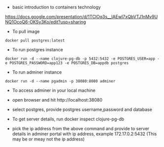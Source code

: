 - basic introduction to containers technology

https://docs.google.com/presentation/d/1TClOq3s__IAEwI7xQbVTJ1nMv9UNQ1OcoQ6-OKSy3Ko/edit?usp=sharing

- To pull image

```
docker pull postgres:latest
```

- To run postgres instance

```
docker run -d --name clojure-pg-db -p 5432:5432 -e POSTGRES_USER=app -e POSTGRES_PASSWORD=app123 -e POSTGRES_DB=appdb postgres
```

- To run adminer instance 

```
docker run -d --name pgadmin -p 38080:8080 adminer
```

- To access adminer in your local machine

- open browser and hit http://localhost:38080 

- select postgres, provide postgres username,password and database

- To get server details, run docker inspect clojure-pg-db

- pick the ip address from the above command and provide to server details in adminer portal with ip address, example 172.17.0.2:5432 (This may be or meay not the ip address)